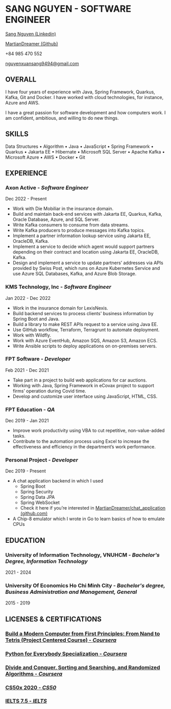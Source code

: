 # SANG NGUYEN - SOFTWARE ENGINEER

[Sang Nguyen (Linkedin)](https://www.linkedin.com/in/nguyenxuansang9494/)

[MartianDreamer (Github)](https://github.com/martiandreamer)

+84 985 470 552

[nguyenxuansang9494@gmail.com](mailto:nguyenxuansang9494@gmail.com)

## OVERALL

I have four years of experience with Java, Spring Framework, Quarkus, Kafka, Git and Docker. I have worked with cloud technologies, for instance, Azure and AWS.

I have a great passion for software development and how computers work. I am confident, ambitious, and willing to do new things.

## SKILLS

Data Structures • Algorithm • Java • JavaScript • Spring Framework • Quarkus • Jakarta EE • Hibernate • Microsoft SQL Server • Apache Kafka • Microsoft Azure • AWS • Docker • Git

## EXPERIENCE

### Axon Active - _Software Engineer_

Dec 2022 - Present

- Work with Die Mobiliar in the insurance domain.
- Build and maintain back-end services with Jakarta EE, Quarkus, Kafka, Oracle Database, Azure, and SQL Server.
- Write Kafka consumers to consume from data streams.
- Write Kafka producers to produce messages into Kafka topics.
- Implement a partner information lookup service using Jakarta EE, OracleDB, Kafka.
- Implement a service to decide which agent would support partners depending on their contract and location using Jakarta EE, OracleDB, Kafka.
- Design and implement a service to update partners’ addresses via APIs provided by Swiss Post, which runs on Azure Kubernetes Service and use Azure SQL Databases, Kafka, and Azure Blob Storage.

### KMS Technology, Inc - _Software Engineer_

Jan 2022 - Dec 2022

- Work in the insurance domain for LexisNexis.
- Build backend services to process clients' business information by Spring Boot and Java.
- Build a library to make REST APIs request to a service using Java EE.
- Use GitHub workflow, Terraform, Terragrunt to automate deployment.
- Work with Wildfly.
- Work with Azure EventHub, Amazon SQS, Amazon S3, Amazon ECS.
- Write Ansible scripts to deploy applications on on-premises servers.

### FPT Software - _Developer_

Feb 2021 - Dec 2021

- Take part in a project to build web applications for car auctions.
- Working with Java, Spring Framework in eCovax project to support firms’ operation during Covid time.
- Develop and customize user interface using JavaScript, HTML, CSS.

### FPT Education - _QA_

Dec 2019 - Jan 2021

- Improve work productivity using VBA to cut repetitive, non-value-added tasks.
- Contribute to the automation process using Excel to increase the effectiveness and efficiency in the department’s work performance.

### Personal Project - _Developer_

Dec 2019 - Present

- A chat application backend in which I used
  - Spring Boot
  - Spring Security
  - Spring Data JPA
  - Spring WebSocket
  - Check it here if you’re interested in [MartianDreamer/chat_application (github.com)](https://github.com/MartianDreamer/chat_application)
- A Chip-8 emulator which I wrote in Go to learn basics of how to emulate CPUs

## EDUCATION

### University of Information Technology, VNUHCM - _Bachelor's Degree, Information Technology_

2021 - 2024

### University Of Economics Ho Chi Minh City - _Bachelor's degree, Business Administration and Management, General_

2015 - 2019

## LICENSES & CERTIFICATIONS

### [Build a Modern Computer from First Principles: From Nand to Tetris (Project Centered Course) - _Coursera_](https://www.coursera.org/account/accomplishments/verify/5ECDKHJ7EV4R)

### [Python for Everybody Specialization - _Coursera_](https://www.coursera.org/account/accomplishments/specialization/DHSYHJ8WEAPA)

### [Divide and Conquer, Sorting and Searching, and Randomized Algorithms - _Coursera_](https://www.coursera.org/account/accomplishments/verify/X9RJXD2WER77)

### [CS50x 2020 - _CS50_](https://certificates.cs50.io/fddb4b17-c5ae-4c52-ac9d-d9bfccda1024.pdf?size=letter)

### [IELTS 7.5 - _IELTS_](https://github.com/MartianDreamer/MartianDreamer/blob/main/VN02824513927-14-12-2024-ETRF.pdf)
